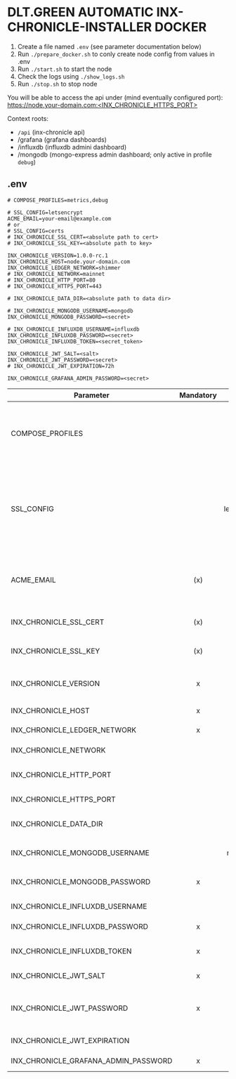 # DLT.GREEN AUTOMATIC INX-CHRONICLE-INSTALLER DOCKER

1. Create a file named `.env` (see parameter documentation below)
2. Run `./prepare_docker.sh` to conly create node config from values in .env
3. Run `./start.sh` to start the node
4. Check the logs using `./show_logs.sh`
5. Run `./stop.sh` to stop node

You will be able to access the api under (mind eventually configured port):
https://node.your-domain.com:<INX_CHRONICLE_HTTPS_PORT>

Context roots:
- `/api` (inx-chronicle api)
- /grafana (grafana dashboards)
- /influxdb (influxdb admini dashboard)
- /mongodb (mongo-express admin dashboard; only active in profile `debug`)

## .env

```
# COMPOSE_PROFILES=metrics,debug

# SSL_CONFIG=letsencrypt
ACME_EMAIL=your-email@example.com
# or
# SSL_CONFIG=certs
# INX_CHRONICLE_SSL_CERT=<absolute path to cert>
# INX_CHRONICLE_SSL_KEY=<absolute path to key>

INX_CHRONICLE_VERSION=1.0.0-rc.1
INX_CHRONICLE_HOST=node.your-domain.com
INX_CHRONICLE_LEDGER_NETWORK=shimmer
# INX_CHRONICLE_NETWORK=mainnet
# INX_CHRONICLE_HTTP_PORT=80
# INX_CHRONICLE_HTTPS_PORT=443

# INX_CHRONICLE_DATA_DIR=<absolute path to data dir>

# INX_CHRONICLE_MONGODB_USERNAME=mongodb
INX_CHRONICLE_MONGODB_PASSWORD=<secret>

# INX_CHRONICLE_INFLUXDB_USERNAME=influxdb
INX_CHRONICLE_INFLUXDB_PASSWORD=<secret>
INX_CHRONICLE_INFLUXDB_TOKEN=<secret_token>

INX_CHRONICLE_JWT_SALT=<salt>
INX_CHRONICLE_JWT_PASSWORD=<secret>
# INX_CHRONICLE_JWT_EXPIRATION=72h

INX_CHRONICLE_GRAFANA_ADMIN_PASSWORD=<secret>
```

| Parameter                            | Mandatory |   Default   | Description                                                                                                                                                                             |
| ------------------------------------ | :-------: | :---------: | --------------------------------------------------------------------------------------------------------------------------------------------------------------------------------------- |
| COMPOSE_PROFILES                     |           |             | Allowed values: metrics (grafana dashboard and collect mongodb metrics in influxdb), debug (mongo-express => mongodb admin dashboard)                                                   |
| SSL_CONFIG                           |           | letsencrypt | Allowed values: `certs`, `letsencrypt`. Default: `letsencrypt`. If set to certs `INX_CHRONICLE_SSL_CERT` and `INX_CHRONICLE_SSL_KEY` are used otherwise letsencrypt is used by default. |
| ACME_EMAIL                           |    (x)    |             | Mail address used to fetch SSL certificate from letsencrypt (mandatory if `SSL_CONFIG` not set or is set to `letsencrypt`).                                                             |
| INX_CHRONICLE_SSL_CERT               |    (x)    |             | Absolute path to SSL certificate (mandatory if `SSL_CONFIG=certs`)                                                                                                                      |
| INX_CHRONICLE_SSL_KEY                |    (x)    |             | Absolute path to SSL private key (mandatory if `SSL_CONFIG=certs`)                                                                                                                      |
| INX_CHRONICLE_VERSION                |     x     |             | Version of `iotaledger/inx-chronicle` docker image to use                                                                                                                               |
| INX_CHRONICLE_HOST                   |     x     |             | Host domain name e.g. `mynode.dlt.green`                                                                                                                                                |
| INX_CHRONICLE_LEDGER_NETWORK         |     x     |             | Allowed values: iota, shimmer                                                                                                                                                           |
| INX_CHRONICLE_NETWORK                |           |   mainnet   | Allowed values: mainnet, testnet                                                                                                                                                        |
| INX_CHRONICLE_HTTP_PORT              |           |     80      | HTTP port to access api. Must be 80 if letsencrypt is used.                                                                                                                             |
| INX_CHRONICLE_HTTPS_PORT             |           |     443     | HTTPS port to access api                                                                                                                                                                |
| INX_CHRONICLE_DATA_DIR               |           |   ./data    | Directory containing configuration, storage etc.                                                                                                                                        |
| INX_CHRONICLE_MONGODB_USERNAME       |           |   mongodb   | Username for MongoDB and mongo-express login                                                                                                                                            |
| INX_CHRONICLE_MONGODB_PASSWORD       |     x     |             | Password for MongoDB and mongo-express login                                                                                                                                            |
| INX_CHRONICLE_INFLUXDB_USERNAME      |           |  influxdb   | Username for InfluxDB login                                                                                                                                                             |
| INX_CHRONICLE_INFLUXDB_PASSWORD      |     x     |             | Password for InfluxDB login                                                                                                                                                             |
| INX_CHRONICLE_INFLUXDB_TOKEN         |     x     |             | Authentication token to authenticate grafana agains InfluxDB                                                                                                                            |
| INX_CHRONICLE_JWT_SALT               |     x     |             | Salt for JWT generation (restricted API access)                                                                                                                                         |
| INX_CHRONICLE_JWT_PASSWORD           |     x     |             | Password to fetch JWT token via `/login` (`POST` request with body `{"password": "<secret>"}`)                                                                                          |
| INX_CHRONICLE_JWT_EXPIRATION         |           |     72h     | Expiration period for JWT token                                                                                                                                                         |
| INX_CHRONICLE_GRAFANA_ADMIN_PASSWORD |     x     |             | Password for user `admin` on grafana                                                                                                                                                    |
